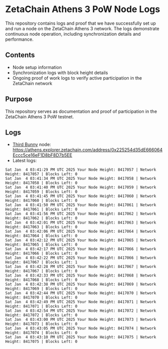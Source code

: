 # ZetaChain Athens 3 PoW Node Logs
This repository contains logs and proof that we have successfully set up and run a node on the ZetaChain Athens 3 network. The logs demonstrate continuous node operation, including synchronization details and performance.

## Contents
- Node setup information
- Synchronization logs with block height details
- Ongoing proof of work logs to verify active participation in the ZetaChain network

## Purpose
This repository serves as documentation and proof of participation in the ZetaChain Athens 3 PoW testnet.

## Logs

- [Third Bunny](https://thirdbunny.xyz/) node: https://athens.explorer.zetachain.com/address/0x225254d35dE666064Eccc5ce16eF1D8bF8D7b5EE
- Latest logs:
```
Sat Jan  4 03:41:29 PM UTC 2025 Your Node Height: 8417057 | Network Height: 8417057 | Blocks Left: 0
Sat Jan  4 03:41:34 PM UTC 2025 Your Node Height: 8417058 | Network Height: 8417058 | Blocks Left: 0
Sat Jan  4 03:41:40 PM UTC 2025 Your Node Height: 8417059 | Network Height: 8417059 | Blocks Left: 0
Sat Jan  4 03:41:45 PM UTC 2025 Your Node Height: 8417060 | Network Height: 8417060 | Blocks Left: 0
Sat Jan  4 03:41:50 PM UTC 2025 Your Node Height: 8417061 | Network Height: 8417061 | Blocks Left: 0
Sat Jan  4 03:41:56 PM UTC 2025 Your Node Height: 8417062 | Network Height: 8417062 | Blocks Left: 0
Sat Jan  4 03:42:01 PM UTC 2025 Your Node Height: 8417063 | Network Height: 8417063 | Blocks Left: 0
Sat Jan  4 03:42:06 PM UTC 2025 Your Node Height: 8417064 | Network Height: 8417064 | Blocks Left: 0
Sat Jan  4 03:42:12 PM UTC 2025 Your Node Height: 8417065 | Network Height: 8417065 | Blocks Left: 0
Sat Jan  4 03:42:17 PM UTC 2025 Your Node Height: 8417066 | Network Height: 8417066 | Blocks Left: 0
Sat Jan  4 03:42:22 PM UTC 2025 Your Node Height: 8417066 | Network Height: 8417067 | Blocks Left: 1
Sat Jan  4 03:42:28 PM UTC 2025 Your Node Height: 8417067 | Network Height: 8417067 | Blocks Left: 0
Sat Jan  4 03:42:33 PM UTC 2025 Your Node Height: 8417068 | Network Height: 8417068 | Blocks Left: 0
Sat Jan  4 03:42:38 PM UTC 2025 Your Node Height: 8417069 | Network Height: 8417069 | Blocks Left: 0
Sat Jan  4 03:42:44 PM UTC 2025 Your Node Height: 8417070 | Network Height: 8417070 | Blocks Left: 0
Sat Jan  4 03:42:49 PM UTC 2025 Your Node Height: 8417071 | Network Height: 8417071 | Blocks Left: 0
Sat Jan  4 03:42:54 PM UTC 2025 Your Node Height: 8417072 | Network Height: 8417072 | Blocks Left: 0
Sat Jan  4 03:43:00 PM UTC 2025 Your Node Height: 8417073 | Network Height: 8417073 | Blocks Left: 0
Sat Jan  4 03:43:05 PM UTC 2025 Your Node Height: 8417074 | Network Height: 8417074 | Blocks Left: 0
Sat Jan  4 03:43:10 PM UTC 2025 Your Node Height: 8417075 | Network Height: 8417075 | Blocks Left: 0
```
